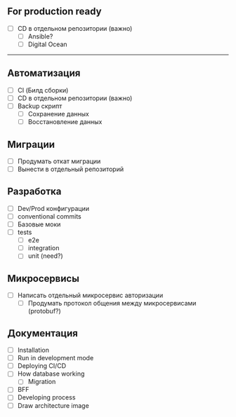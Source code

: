 ## For production ready
- [ ] CD в отдельном репозитории (важно)
  - [ ] Ansible?
  - [ ] Digital Ocean
---

## Автоматизация
- [ ] CI (Билд сборки)
- [ ] CD в отдельном репозитории (важно)
- [ ] Backup скрипт
  - [ ] Сохранение данных
  - [ ] Восстановление данных

## Миграции
- [ ] Продумать откат миграции
- [ ] Вынести в отдельный репозиторий

## Разработка
- [ ] Dev/Prod конфигурации
- [ ] conventional commits
- [ ] Базовые моки
- [ ] tests
  - [ ] e2e
  - [ ] integration
  - [ ] unit (need?)

## Микросервисы
- [ ] Написать отдельный микросервис авторизации
  - [ ] Продумать протокол общения между микросервисами (protobuf?)

## Документация
- [ ] Installation
- [ ] Run in development mode
- [ ] Deploying CI/CD
- [ ] How database working
  - [ ] Migration
- [ ] BFF
- [ ] Developing process
- [ ] Draw architecture image
